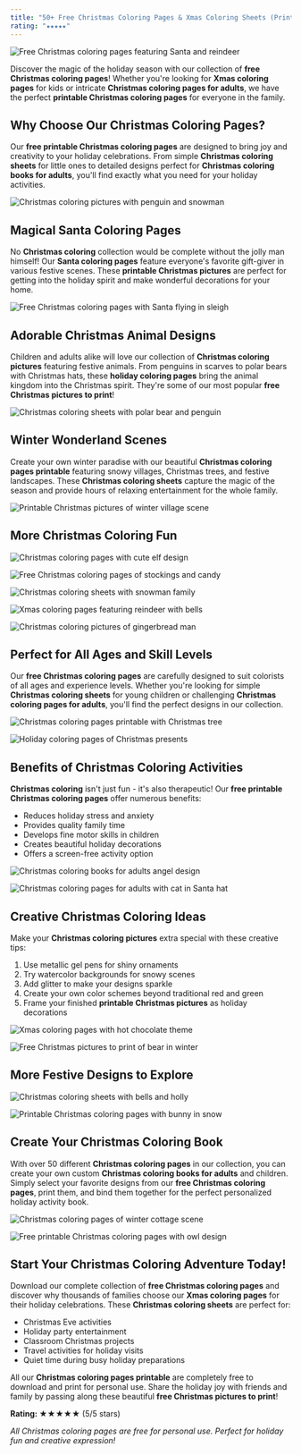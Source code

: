 ```yaml
---
title: "50+ Free Christmas Coloring Pages & Xmas Coloring Sheets (Printable)"
rating: "★★★★★"
---
```


![Free Christmas coloring pages featuring Santa and reindeer](https://i.ibb.co/4BDf087/f2601c20-e2f5-4d06-a17a-9f30714a2f7e.jpg)

Discover the magic of the holiday season with our collection of **free Christmas coloring pages**! Whether you're looking for **Xmas coloring pages** for kids or intricate **Christmas coloring pages for adults**, we have the perfect **printable Christmas coloring pages** for everyone in the family.

## Why Choose Our Christmas Coloring Pages?

Our **free printable Christmas coloring pages** are designed to bring joy and creativity to your holiday celebrations. From simple **Christmas coloring sheets** for little ones to detailed designs perfect for **Christmas coloring books for adults**, you'll find exactly what you need for your holiday activities.

![Christmas coloring pictures with penguin and snowman](https://i.ibb.co/LXptvHPn/37ff8a8a-87bc-4c60-a128-877bebf9aef4.jpg)

## Magical Santa Coloring Pages

No **Christmas coloring** collection would be complete without the jolly man himself! Our **Santa coloring pages** feature everyone's favorite gift-giver in various festive scenes. These **printable Christmas pictures** are perfect for getting into the holiday spirit and make wonderful decorations for your home.

![Free Christmas coloring pages with Santa flying in sleigh](https://i.ibb.co/pBjhkHb6/d2b004be-7e79-4f71-b137-8e4060bbbdeb.jpg)

## Adorable Christmas Animal Designs

Children and adults alike will love our collection of **Christmas coloring pictures** featuring festive animals. From penguins in scarves to polar bears with Christmas hats, these **holiday coloring pages** bring the animal kingdom into the Christmas spirit. They're some of our most popular **free Christmas pictures to print**!

![Christmas coloring sheets with polar bear and penguin](https://i.ibb.co/ycHhcQvW/f6932f7e-525b-4de4-a90e-16eb3af8c24b.jpg)

## Winter Wonderland Scenes

Create your own winter paradise with our beautiful **Christmas coloring pages printable** featuring snowy villages, Christmas trees, and festive landscapes. These **Christmas coloring sheets** capture the magic of the season and provide hours of relaxing entertainment for the whole family.

![Printable Christmas pictures of winter village scene](https://i.ibb.co/rG7X6VmN/4b4d3af9-dee8-4348-9c59-207f46de3ffa.jpg)

## More Christmas Coloring Fun

![Christmas coloring pages with cute elf design](https://i.ibb.co/WpxzZXD8/f88b26ad-88dc-4311-b1b8-b44921e67c42.jpg)

![Free Christmas coloring pages of stockings and candy](https://i.ibb.co/MDMnpscj/de80014a-253f-4847-9200-ff5c559540cf.jpg)

![Christmas coloring sheets with snowman family](https://i.ibb.co/Dfb2t9tj/ca5d2094-efde-4a21-b623-a7fca9a06b65.jpg)

![Xmas coloring pages featuring reindeer with bells](https://i.ibb.co/G3dk5RVc/ca80efa4-ee58-4af9-80d8-5044d5f4e235.jpg)

![Christmas coloring pictures of gingerbread man](https://i.ibb.co/TM4P9t6h/8a07349f-0db7-44aa-a784-270702f98129.jpg)

## Perfect for All Ages and Skill Levels

Our **free Christmas coloring pages** are carefully designed to suit colorists of all ages and experience levels. Whether you're looking for simple **Christmas coloring sheets** for young children or challenging **Christmas coloring pages for adults**, you'll find the perfect designs in our collection.

![Christmas coloring pages printable with Christmas tree](https://i.ibb.co/b8QJ7Yg/559f10fb-a84c-4ad9-a7b3-34dffb67bdc9.jpg)

![Holiday coloring pages of Christmas presents](https://i.ibb.co/fYzW2V6J/a32df925-3eb1-483c-b787-11019b2d7c11.jpg)

## Benefits of Christmas Coloring Activities

**Christmas coloring** isn't just fun - it's also therapeutic! Our **free printable Christmas coloring pages** offer numerous benefits:
- Reduces holiday stress and anxiety
- Provides quality family time
- Develops fine motor skills in children
- Creates beautiful holiday decorations
- Offers a screen-free activity option

![Christmas coloring books for adults angel design](https://i.ibb.co/ch9tFDp1/eca2a5a0-3dd2-4efb-a797-7ed5b293e000.jpg)

![Christmas coloring pages for adults with cat in Santa hat](https://i.ibb.co/5gxjd9G1/c2cf7188-787b-4c98-bbf2-7c9b9d2fac35.jpg)

## Creative Christmas Coloring Ideas

Make your **Christmas coloring pictures** extra special with these creative tips:
1. Use metallic gel pens for shiny ornaments
2. Try watercolor backgrounds for snowy scenes
3. Add glitter to make your designs sparkle
4. Create your own color schemes beyond traditional red and green
5. Frame your finished **printable Christmas pictures** as holiday decorations

![Xmas coloring pages with hot chocolate theme](https://i.ibb.co/WQ0q1rL/e3b1afdb-a57d-497d-bb97-790a4f38ecaa.jpg)

![Free Christmas pictures to print of bear in winter](https://i.ibb.co/Fq7SgWyD/b5a55a7a-2247-4c5b-9bad-2884d3f2438f.jpg)

## More Festive Designs to Explore

![Christmas coloring sheets with bells and holly](https://i.ibb.co/tT97BTGF/ddea0c68-1bde-4aeb-a991-d09526e3110c.jpg)

![Printable Christmas coloring pages with bunny in snow](https://i.ibb.co/67Tg9M5V/45276dad-c5dd-47b3-b77b-cbd9e20e4985.jpg)

## Create Your Christmas Coloring Book

With over 50 different **Christmas coloring pages** in our collection, you can create your own custom **Christmas coloring books for adults** and children. Simply select your favorite designs from our **free Christmas coloring pages**, print them, and bind them together for the perfect personalized holiday activity book.

![Christmas coloring pages of winter cottage scene](https://i.ibb.co/39H1mCkH/ebf03de2-3353-4922-909f-3f6c3717587b.jpg)

![Free printable Christmas coloring pages with owl design](https://i.ibb.co/BHT9v00s/e5b3f52f-2de0-4289-ad85-708ea9c4e06e.jpg)

## Start Your Christmas Coloring Adventure Today!

Download our complete collection of **free Christmas coloring pages** and discover why thousands of families choose our **Xmas coloring pages** for their holiday celebrations. These **Christmas coloring sheets** are perfect for:
- Christmas Eve activities
- Holiday party entertainment
- Classroom Christmas projects
- Travel activities for holiday visits
- Quiet time during busy holiday preparations

All our **Christmas coloring pages printable** are completely free to download and print for personal use. Share the holiday joy with friends and family by passing along these beautiful **free Christmas pictures to print**!

**Rating: ★★★★★** (5/5 stars)

*All Christmas coloring pages are free for personal use. Perfect for holiday fun and creative expression!*
